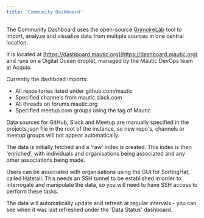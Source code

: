 ```yaml
---
title: 'Community Dashboard'
---
```


The Community Dashboard uses the open-source [GrimoireLab](https://chaoss.github.io/grimoirelab/) tool to import, analyze and visualize data from multiple sources in one central location.

It is located at [https://dashboard.mautic.org](https://dashboard.mautic.org) and runs on a Digital Ocean droplet, managed by the Mautic DevOps team at Acquia.

Currently the dashboad imports:

* All repositories listed under github.com/mautic 
* Specified channels from mautic.slack.com
* All threads on forums.mautic.org
* Specified meetup.com groups using the tag of Mautic

Data sources for GitHub, Slack and Meetup are manually specified in the projects.json file in the root of the instance, so new repo's, channels or meetup groups will not appear automatically.

The data is initially fetched and a 'raw' index is created.  This index is then 'enriched', with individuals and organisations being associated and any other associations being made.

Users can be associated with organisations using the GUI for SortingHat, called Hatstall. This needs an SSH tunnel to be established in order to interrogate and manipulate the data, so you will need to have SSH access to perform these tasks.

The data will automatically update and refresh at regular intervals - you can see when it was last refreshed under the 'Data Status' dashboard.

